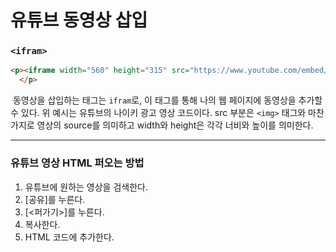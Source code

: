 # 유튜브 동영상 삽입



### `<ifram>`

```html
<p><iframe width="560" height="315" src="https://www.youtube.com/embed/7BeaT2LlAQ8" title="YouTube video player" frameborder="0" allow="accelerometer; autoplay; clipboard-write; encrypted-media; gyroscope; picture-in-picture" allowfullscreen></iframe>
  </p>
```

​	동영상을 삽입하는 태그는 `ifram`로, 이 태그를 통해 나의 웹 페이지에 동영상을 추가할 수 있다. 위 예시는 유튜브의 나이키 광고 영상 코드이다. src 부분은 `<img>` 태그와 마찬가지로 영상의 source를 의미하고 width와 height은 각각 너비와 높이를 의미한다.



---



### 유튜브 영상 HTML 퍼오는 방법

1. 유튜브에 원하는 영상을 검색한다.
2. [공유]를 누른다.
3. [<퍼가기>]를 누른다.
4. 복사한다.
5. HTML 코드에 추가한다.

